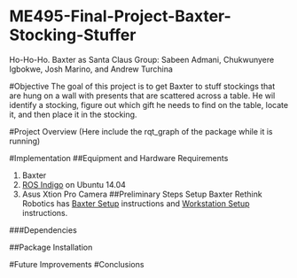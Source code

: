ME495-Final-Project-Baxter-Stocking-Stuffer
===========================================

Ho-Ho-Ho. Baxter as Santa Claus
Group: Sabeen Admani, Chukwunyere Igbokwe, Josh Marino, and Andrew Turchina

#Objective
The goal of this project is to get Baxter to stuff stockings that are hung on a wall with presents that are scattered across a table. He wil identify a stocking, figure out which gift he needs to find on the table, locate it, and then place it in the stocking.

#Project Overview
(Here include the rqt_graph of the package while it is running)

#Implementation
##Equipment and Hardware Requirements
1. Baxter  
2. [ROS Indigo](http://wiki.ros.org/ROS/Installation) on Ubuntu 14.04  
3. Asus Xtion Pro Camera
##Preliminary Steps
Setup Baxter
Rethink Robotics has [Baxter Setup](http://sdk.rethinkrobotics.com/wiki/Baxter_Setup) instructions and [Workstation Setup](http://sdk.rethinkrobotics.com/wiki/Workstation_Setup) instructions.   

###Dependencies


##Package Installation

#Future Improvements
#Conclusions
